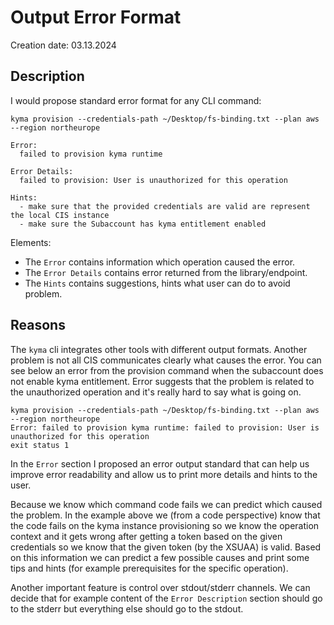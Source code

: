 # Output Error Format

Creation date: 03.13.2024

## Description

I would propose standard error format for any CLI command:

```text
kyma provision --credentials-path ~/Desktop/fs-binding.txt --plan aws --region northeurope

Error:
  failed to provision kyma runtime

Error Details:
  failed to provision: User is unauthorized for this operation

Hints:
  - make sure that the provided credentials are valid are represent the local CIS instance
  - make sure the Subaccount has kyma entitlement enabled
```

Elements:

* The `Error` contains information which operation caused the error.
* The `Error Details` contains error returned from the library/endpoint.
* The `Hints` contains suggestions, hints what user can do to avoid problem.

## Reasons

The `kyma` cli integrates other tools with different output formats. Another problem is not all CIS communicates clearly what causes the error. You can see below an error from the provision command when the subaccount does not enable kyma entitlement. Error suggests that the problem is related to the unauthorized operation and it's really hard to say what is going on.

```text
kyma provision --credentials-path ~/Desktop/fs-binding.txt --plan aws --region northeurope
Error: failed to provision kyma runtime: failed to provision: User is unauthorized for this operation
exit status 1
```

In the `Error` section I proposed an error output standard that can help us improve error readability and allow us to print more details and hints to the user.

Because we know which command code fails we can predict which caused the problem. In the example above we (from a code perspective) know that the code fails on the kyma instance provisioning so we know the operation context and it gets wrong after getting a token based on the given credentials so we know that the given token (by the XSUAA) is valid.
Based on this information we can predict a few possible causes and print some tips and hints (for example prerequisites for the specific operation).

Another important feature is control over stdout/stderr channels. We can decide that for example content of the `Error Description` section should go to the stderr but everything else should go to the stdout.
